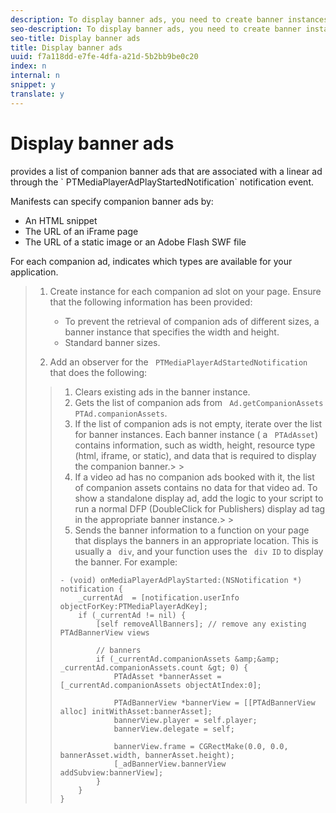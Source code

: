 ```yaml
---
description: To display banner ads, you need to create banner instances and allow to listen for ad-related events.
seo-description: To display banner ads, you need to create banner instances and allow to listen for ad-related events.
seo-title: Display banner ads
title: Display banner ads
uuid: f7a118dd-e7fe-4dfa-a21d-5b2bb9be0c20
index: n
internal: n
snippet: y
translate: y
---
```


# Display banner ads

 <!-- PH element: phrases/primetime-sdk-name --> provides a list of companion banner ads that are associated with a linear ad through the ` PTMediaPlayerAdPlayStartedNotification` notification event. 
Manifests can specify companion banner ads by: 
* An HTML snippet
* The URL of an iFrame page
* The URL of a static image or an Adobe Flash SWF file

For each companion ad,  <!-- PH element: phrases/primetime-sdk-name --> indicates which types are available for your application.

>1. Create  instance for each companion ad slot on your page.
>       Ensure that the following information has been provided:
>    
>    * To prevent the retrieval of companion ads of different sizes, a banner instance that specifies the width and height.
>    * Standard banner sizes.
>    
>1. Add an observer for the ` PTMediaPlayerAdStartedNotification` that does the following:
>   >1. Clears existing ads in the banner instance.
>   >1. Gets the list of companion ads from ` Ad.getCompanionAssets` ` PTAd.companionAssets`.
>   >1. If the list of companion ads is not empty, iterate over the list for banner instances.
>   >   Each banner instance ( a ` PTAdAsset`) contains information, such as width, height, resource type (html, iframe, or static), and data that is required to display the companion banner.>   >
>   >1. If a video ad has no companion ads booked with it, the list of companion assets contains no data for that video ad.
>   >   To show a standalone display ad, add the logic to your script to run a normal DFP (DoubleClick for Publishers) display ad tag in the appropriate banner instance.>   >
>   >1. Sends the banner information to a function on your page that displays the banners in an appropriate location.
>   >   This is usually a ` div`, and your function uses the ` div ID` to display the banner. For example: 
>   >
>   >   ```
>   >   - (void) onMediaPlayerAdPlayStarted:(NSNotification *) notification { 
>   >       _currentAd  = [notification.userInfo  objectForKey:PTMediaPlayerAdKey];  
>   >       if (_currentAd != nil) { 
>   >           [self removeAllBanners]; // remove any existing PTAdBannerView views 
>   >    
>   >           // banners 
>   >           if (_currentAd.companionAssets &amp;&amp; _currentAd.companionAssets.count &gt; 0) { 
>   >               PTAdAsset *bannerAsset = [_currentAd.companionAssets objectAtIndex:0]; 
>   >    
>   >               PTAdBannerView *bannerView = [[PTAdBannerView alloc] initWithAsset:bannerAsset];  
>   >               bannerView.player = self.player; 
>   >               bannerView.delegate = self; 
>   >    
>   >               bannerView.frame = CGRectMake(0.0, 0.0, bannerAsset.width, bannerAsset.height);  
>   >               [_adBannerView.bannerView addSubview:bannerView]; 
>   >           } 
>   >       } 
>   >   }
>   >   ```
>   >
